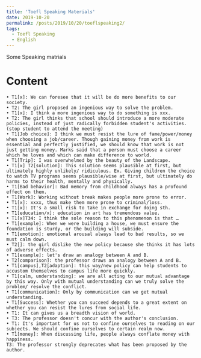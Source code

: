 ```yaml
---
title: 'Toefl Speaking Materials'
date: 2019-10-20
permalink: /posts/2019/10/20/toeflspeaking2/
tags:
  - Toefl Speaking
  - English
---
```


Some Speaking matrials

Content
======
	• T1[x]: We can foresee that it will be do more benefits to our society.
	• T2: The girl proposed an ingenious way to solve the problem.
	• T1[x]: I think a more ingenious way to do something is xxx.
	• T2: The girl thinks that school should introduce a more moderate policies, instead of just radically forbidden student's activities.(stop student to attend the meeting)
	• T1[Job choice]: I think we must resist the lure of fame/power/money when choosing a job/career. Though gaining money from work is essential and perfectly justified, we should know that work is not just getting money. Marks said that a person must choose a career which he loves and which can make difference to world.
	• T1[Trip]: I was overwhelmed by the beauty of the Landscape.
	• T1[x] T2[solution]: This solution seems plausible at first, but ultimately highly unlikely/ ridiculous. Ex. Giving children the choice to watch TV programs seems plausible/wise at first, but ultimately do harms to their health, mentally and physically.
	• T1[Bad behavior]: Bad memory from childhood always has a profound effect on them.
	• T1[Work]: Working without break makes people more prone to error.
	• T1[x]: xxxx, thus make them more prone to criminal/loss.
	• T1[x]: It's a small risk to take in exchange for doing sth.
	• T1[education/x]: education in art has tremendous value. 
	• T1[x]T34: I think the sole reason to this phenomenon is that …
	• T1[example]: When we were building a house, we must ensure the foundation is sturdy, or the building will subside.
	• T1[emotion]: emotional arousal always lead to bad results, so we must calm down.
	• T2[]: the girl dislike the new policy because she thinks it has lots of adverse effects.
	• T1[example]: let's draw an analogy between A and B.
	• T2[comparison]: the professor draws an analogy between A and B.
	• T1[campus],T2[adaption]: this way/new policy can help students to accustom themselves to campus life more quickly.
	• T1[calm, understanding]: we are all acting to our mutual advantage by this way. Only with mutual understanding can we truly solve the problem/ resolve the conflict.
	• T1[communication]: Only by communication can we get mutual understanding.
	• T1[Success]: Whether you can succeed depends to a great extent on whether you can resist the lures from social life.
	• T1: It can gives us a breadth vision of world.
	• T3: The professor doesn't concur with the author's conclusion.
	• T1: It's important for us not to confine ourselves to reading on our subjects. We should confine ourselves to certain realm now.
	• T1[money]: When discussing life, people always conflate money with happiness. 
	T3: The professor strongly deprecates what has been proposed by the author. 
